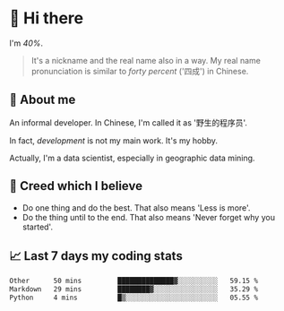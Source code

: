 # 👋 Hi there

I'm *40%*.

> It's a nickname and the real name also in a way.
> My real name pronunciation is similar to *forty percent* ('四成') in Chinese.

## :speech_balloon: About me

An informal developer. In Chinese, I'm called it as '野生的程序员'.

In fact, _development_ is not my main work. It's my hobby.

Actually, I'm a data scientist, especially in geographic data mining.

## :see_no_evil: Creed which I believe

- Do one thing and do the best. That also means 'Less is more'.
- Do the thing until to the end. That also means 'Never forget why you started'.

## :chart_with_upwards_trend: Last 7 days my coding stats

<!--START_SECTION:waka-->

```txt
Other      50 mins         ██████████████▓░░░░░░░░░░   59.15 %
Markdown   29 mins         ████████▓░░░░░░░░░░░░░░░░   35.29 %
Python     4 mins          █▒░░░░░░░░░░░░░░░░░░░░░░░   05.55 %
```

<!--END_SECTION:waka-->
